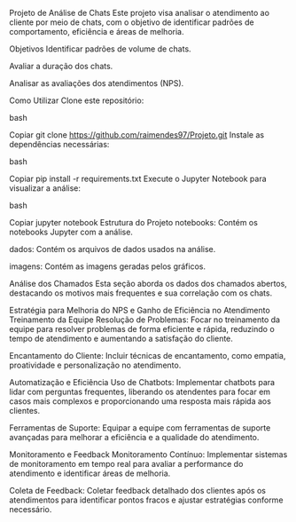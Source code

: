 Projeto de Análise de Chats
Este projeto visa analisar o atendimento ao cliente por meio de chats, com o objetivo de identificar padrões de comportamento, eficiência e áreas de melhoria.

Objetivos
Identificar padrões de volume de chats.

Avaliar a duração dos chats.

Analisar as avaliações dos atendimentos (NPS).

Como Utilizar
Clone este repositório:

bash

Copiar
git clone https://github.com/raimendes97/Projeto.git
Instale as dependências necessárias:

bash

Copiar
pip install -r requirements.txt
Execute o Jupyter Notebook para visualizar a análise:

bash

Copiar
jupyter notebook
Estrutura do Projeto
notebooks: Contém os notebooks Jupyter com a análise.

dados: Contém os arquivos de dados usados na análise.

imagens: Contém as imagens geradas pelos gráficos.

Análise dos Chamados
Esta seção aborda os dados dos chamados abertos, destacando os motivos mais frequentes e sua correlação com os chats.

Estratégia para Melhoria do NPS e Ganho de Eficiência no Atendimento
Treinamento da Equipe
Resolução de Problemas: Focar no treinamento da equipe para resolver problemas de forma eficiente e rápida, reduzindo o tempo de atendimento e aumentando a satisfação do cliente.

Encantamento do Cliente: Incluir técnicas de encantamento, como empatia, proatividade e personalização no atendimento.

Automatização e Eficiência
Uso de Chatbots: Implementar chatbots para lidar com perguntas frequentes, liberando os atendentes para focar em casos mais complexos e proporcionando uma resposta mais rápida aos clientes.

Ferramentas de Suporte: Equipar a equipe com ferramentas de suporte avançadas para melhorar a eficiência e a qualidade do atendimento.

Monitoramento e Feedback
Monitoramento Contínuo: Implementar sistemas de monitoramento em tempo real para avaliar a performance do atendimento e identificar áreas de melhoria.

Coleta de Feedback: Coletar feedback detalhado dos clientes após os atendimentos para identificar pontos fracos e ajustar estratégias conforme necessário.

